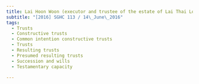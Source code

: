 ```yaml
---
title: Lai Hoon Woon (executor and trustee of the estate of Lai Thai Lok, deceased) v Lai Foong 
subtitle: "[2016] SGHC 113 / 14\_June\_2016"
tags:
  - Trusts
  - Constructive trusts
  - Common intention constructive trusts
  - Trusts
  - Resulting trusts
  - Presumed resulting trusts
  - Succession and wills
  - Testamentary capacity

---
```


